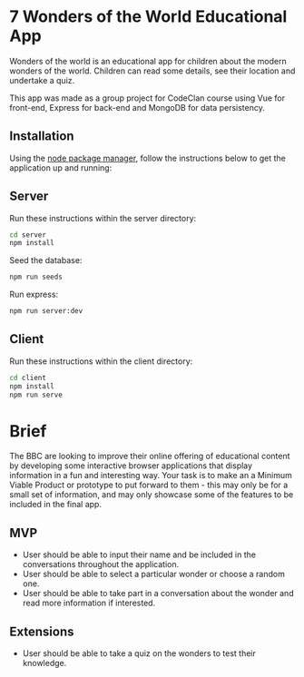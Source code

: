 # 7 Wonders of the World Educational App

Wonders of the world is an educational app for children about the modern wonders of the world. Children can read some details, see their location and undertake a quiz.

This app was made as a group project for CodeClan course using Vue for front-end, Express for back-end and MongoDB for data persistency.

## Installation

Using the [node package manager](https://www.npmjs.com/get-npm), follow the instructions below to get the application up and running:

## Server

Run these instructions within the server directory:

```bash
cd server
npm install
```

Seed the database:

```bash
npm run seeds
```
Run express:

```bash
npm run server:dev
```

## Client

Run these instructions within the client directory:

```bash
cd client
npm install
npm run serve
```

# Brief

The BBC are looking to improve their online offering of educational content by developing some interactive browser applications that display information in a fun and interesting way. Your task is to make an a Minimum Viable Product or prototype to put forward to them - this may only be for a small set of information, and may only showcase some of the features to be included in the final app.

## MVP

* User should be able to input their name and be included in the conversations throughout the application.
* User should be able to select a particular wonder or choose a random one.
* User should be able to take part in a conversation about the wonder and read more information if interested.

## Extensions

* User should be able to take a quiz on the wonders to test their knowledge.
